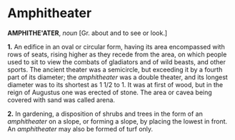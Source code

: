 # Amphitheater

**AMPHITHE'ATER**, _noun_ \[Gr. about and to see or look.\]

**1.** An edifice in an oval or circular form, having its area encompassed with rows of seats, rising higher as they recede from the area, on which people used to sit to view the combats of gladiators and of wild beasts, and other sports. The ancient theater was a semicircle, but exceeding it by a fourth part of its diameter; the _amphitheater_ was a double theater, and its longest diameter was to its shortest as 1 1/2 to 1. It was at first of wood, but in the reign of Augustus one was erected of stone. The area or cavea being covered with sand was called arena.

**2.** In gardening, a disposition of shrubs and trees in the form of an _amphitheater_ on a slope, or forming a slope, by placing the lowest in front. An _amphitheater_ may also be formed of turf only.